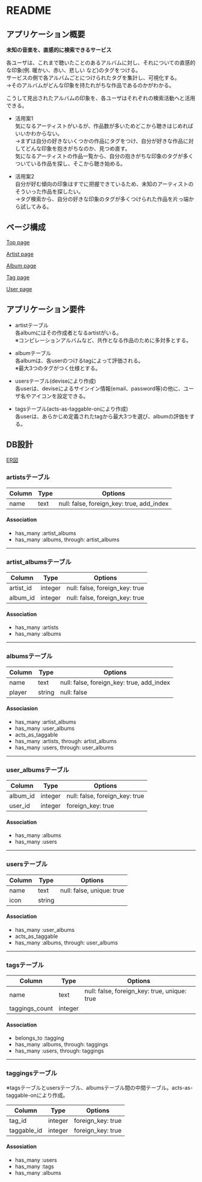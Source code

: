 # README

## アプリケーション概要

**未知の音楽を、直感的に検索できるサービス**

各ユーザは、これまで聴いたことのあるアルバムに対し、それについての直感的な印象(例. 暖かい、赤い、悲しい など)のタグをつける。  
サービスの側で各アルバムごとにつけられたタグを集計し、可視化する。  
→そのアルバムがどんな印象を持たれがちな作品であるのかがわかる。

こうして見出されたアルバムの印象を、各ユーザはそれぞれの検索活動へと活用できる。

- 活用案1  
気になるアーティストがいるが、作品数が多いためどこから聴きはじめればいいかわからない。  
→まずは自分の好きないくつかの作品にタグをつけ、自分が好きな作品に対してどんな印象を抱きがちなのか、見つめ直す。  
気になるアーティストの作品一覧から、自分の抱きがちな印象のタグが多くついている作品を探し、そこから聴き始める。

- 活用案2  
自分が好む傾向の印象はすでに把握できているため、未知のアーティストのそういった作品を探したい。  
→タグ検索から、自分の好きな印象のタグが多くつけられた作品を片っ端から試してみる。

## ページ構成
[Top page](https://i.imgur.com/ehdTEFj.png)

[Artist page](https://i.imgur.com/609U2zU.png)

[Album page](https://i.imgur.com/arGXgw7.png)

[Tag page](https://i.imgur.com/jtl7r9S.png)

[User page](https://i.imgur.com/TT39mHU.png)

## アプリケーション要件

- artistテーブル  
各albumにはその作成者となるartistがいる。  
※コンピレーションアルバムなど、共作となる作品のために多対多とする。

- albumテーブル  
各albumは、各userのつけるtagによって評価される。  
※最大3つのタグがつく仕様とする。

- usersテーブル(deviseにより作成)  
各userは、deviseによるサインイン情報(email、password等)の他に、ユーザ名やアイコンを設定できる。

- tagsテーブル(acts-as-taggable-onにより作成)  
各userは、あらかじめ定義されたtagから最大3つを選び、albumの評価をする。

## DB設計

[ER図](https://i.imgur.com/OWAsPyg.png)

### artistsテーブル

|Column|Type|Options|
|------|----|-------|
|name|text|null: false, foreign_key: true, add_index|

#### Association
- has_many :artist_albums
- has_many :albums, through: artist_albums

---

### artist_albumsテーブル

|Column|Type|Options|
|------|----|-------|
|artist_id|integer|null: false, foreign_key: true|
|album_id|integer|null: false, foreign_key: true|

#### Association
- has_many :artists
- has_many :albums

---

### albumsテーブル

|Column|Type|Options|
|------|----|-------|
|name|text|null: false, foreign_key: true, add_index|
|player|string|null: false|

#### Associasion
- has_many :artist_albums
- has_many :user_albums
- acts_as_taggable
- has_many :artists, through: artist_albums
- has_many :users, through: user_albums

---

### user_albumsテーブル

|Column|Type|Options|
|------|----|-------|
|album_id|integer|null: false, foreign_key: true|
|user_id|integer|foreign_key: true|

#### Association
- has_many :albums
- has_many :users

---

### usersテーブル

|Column|Type|Options|
|------|----|-------|
|name|text|null: false, unique: true|
|icon|string| |

#### Association
- has_many :user_albums
- acts_as_taggable
- has_many :albums, through: user_albums

---

### tagsテーブル

|Column|Type|Options|
|------|----|-------|
|name|text|null: false, foreign_key: true, unique: true|
|taggings_count|integer| |

#### Association
- belongs_to :tagging
- has_many :albums, through: taggings
- has_many :users, through: taggings

---

### taggingsテーブル
※tagsテーブルとusersテーブル、albumsテーブル間の中間テーブル。acts-as-taggable-onにより作成。

|Column|Type|Options|
|------|----|-------|
|tag_id|integer|foreign_key: true|
|taggable_id|integer|foreign_key: true|

#### Assosiation
- has_many :users
- has_many :tags
- has_many :albums
